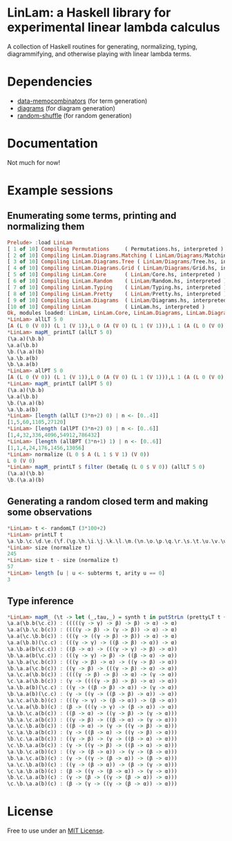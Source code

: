 # LinLam: a Haskell library for experimental linear lambda calculus

A collection of Haskell routines for generating, normalizing, typing, diagrammifying, and otherwise playing with linear lambda terms.

# Dependencies

* [data-memocombinators](https://hackage.haskell.org/package/data-memocombinators) (for term generation)
* [diagrams](https://hackage.haskell.org/package/diagrams) (for diagram generation)
* [random-shuffle](http://hackage.haskell.org/package/random-shuffle-0.0.4/docs/System-Random-Shuffle.html) (for random generation)

# Documentation

Not much for now!

# Example sessions

## Enumerating some terms, printing and normalizing them

```haskell
Prelude> :load LinLam
[ 1 of 10] Compiling Permutations     ( Permutations.hs, interpreted )
[ 2 of 10] Compiling LinLam.Diagrams.Matching ( LinLam/Diagrams/Matching.hs, interpreted )
[ 3 of 10] Compiling LinLam.Diagrams.Tree ( LinLam/Diagrams/Tree.hs, interpreted )
[ 4 of 10] Compiling LinLam.Diagrams.Grid ( LinLam/Diagrams/Grid.hs, interpreted )
[ 5 of 10] Compiling LinLam.Core      ( LinLam/Core.hs, interpreted )
[ 6 of 10] Compiling LinLam.Random    ( LinLam/Random.hs, interpreted )
[ 7 of 10] Compiling LinLam.Typing    ( LinLam/Typing.hs, interpreted )
[ 8 of 10] Compiling LinLam.Pretty    ( LinLam/Pretty.hs, interpreted )
[ 9 of 10] Compiling LinLam.Diagrams  ( LinLam/Diagrams.hs, interpreted )
[10 of 10] Compiling LinLam           ( LinLam.hs, interpreted )
Ok, modules loaded: LinLam, LinLam.Core, LinLam.Diagrams, LinLam.Diagrams.Grid, LinLam.Diagrams.Matching, LinLam.Diagrams.Tree, LinLam.Pretty, LinLam.Random, LinLam.Typing, Permutations.
*LinLam> allLT 5 0
[A (L 0 (V 0)) (L 1 (V 1)),L 0 (A (V 0) (L 1 (V 1))),L 1 (A (L 0 (V 0)) (V 1)),L 0 (L 1 (A (V 0) (V 1))),L 1 (L 0 (A (V 0) (V 1)))]
*LinLam> mapM_ printLT (allLT 5 0)
(\a.a)(\b.b)
\a.a(\b.b)
\b.(\a.a)(b)
\a.\b.a(b)
\b.\a.a(b)
*LinLam> allPT 5 0
[A (L 0 (V 0)) (L 1 (V 1)),L 0 (A (V 0) (L 1 (V 1))),L 1 (A (L 0 (V 0)) (V 1)),L 0 (L 1 (A (V 0) (V 1)))]
*LinLam> mapM_ printLT (allPT 5 0)
(\a.a)(\b.b)
\a.a(\b.b)
\b.(\a.a)(b)
\a.\b.a(b)
*LinLam> [length (allLT (3*n+2) 0) | n <- [0..4]]
[1,5,60,1105,27120]
*LinLam> [length (allPT (3*n+2) 0) | n <- [0..6]]
[1,4,32,336,4096,54912,786432]
*LinLam> [length (allBPT (3*n+1) 1) | n <- [0..6]]
[1,1,4,24,176,1456,13056]
*LinLam> normalize (L 0 $ A (L 1 $ V 1) (V 0))
L 0 (V 0)
*LinLam> mapM_ printLT $ filter (betaEq (L 0 $ V 0)) (allLT 5 0)
(\a.a)(\b.b)
\b.(\a.a)(b)
```

## Generating a random closed term and making some observations

```haskell
*LinLam> t <- randomLT (3*100+2)
*LinLam> printLT t
\a.\b.\c.\d.\e.(\f.(\g.\h.\i.\j.\k.\l.\m.(\n.\o.\p.\q.\r.\s.\t.\u.\v.\w.\x.\y.(\z.(\X0.\X1.\X2.z(g(\X3.\X4.\X5.\X6.\X7.\X8.\X9.\X10.\X11.\X12.\X13.\X14.\X15.\X16.\X17.\X18.\X19.\X20.\X21.(\X22.\X23.\X24.\X25.\X26.X6(\X27.\X28.\X29.\X30.\X31.\X32.\X33.X15(X2)(d(\X34.\X35.\X36.(\X37.\X38.X16(\X39.\X40.\X41.\X42.l(\X43.X18((\X44.\X45.\X46.c(X12(X23(X22))(\X47.\X48.X33(\X49.\X50.h(m(X29))(X50)((\X51.(\X52.X47(\X53.X13(\X54.\X55.(\X56.\X57.X32(b(s))((\X58.(\X59.(\X60.\X61.X53((\X62.\X63.\X64.X3(\X65.\X66.(\X67.X67)(X66(\X68.(\X69.n((\X70.X59(\X71.\X72.X7(X11)(X5(\X73.p(u(r)(X68))(X51)(X38(X65(X28(X37)(X43))(X64(X63(X41)))(q))(X40(X44(X24)))(X69)(X19(X4)(X56)(X52)(X27(X39))(X57(X1(X46(X60)(X17)(X55(X36(X70)(X73))))))(X71)(X72(X35))(X21)))(X61)(X48)))(w)(X62)(X20))(X54))(X58)(X30)))(X45)))))(X42)))(X25))(X49))(y)(X8)))(v))))(x))(f)(X26(X31)(X9)))(i))))(t)(X10))(X14)))))(X34)))))(X0))))(k))(o))(e(j)))(a))(\X74.X74)
*LinLam> size (normalize t)
245
*LinLam> size t - size (normalize t)
57
*LinLam> length [u | u <- subterms t, arity u == 0]
3
```

## Type inference

```haskell
*LinLam> mapM_ (\t -> let (_,tau,_) = synth t in putStrLn (prettyLT t ++ " : " ++ prettyType tau)) (allNLT 8 0)
\a.a(\b.b(\c.c)) : (((((γ -> γ) -> β) -> β) -> α) -> α)
\a.a(\b.\c.b(c)) : ((((γ -> β) -> (γ -> β)) -> α) -> α)
\a.a(\c.\b.b(c)) : (((γ -> ((γ -> β) -> β)) -> α) -> α)
\a.a(\b.b)(\c.c) : (((γ -> γ) -> ((β -> β) -> α)) -> α)
\a.\b.a(b(\c.c)) : ((β -> α) -> (((γ -> γ) -> β) -> α))
\b.\a.a(b(\c.c)) : (((γ -> γ) -> β) -> ((β -> α) -> α))
\a.\b.a(\c.b(c)) : (((γ -> β) -> α) -> ((γ -> β) -> α))
\b.\a.a(\c.b(c)) : ((γ -> β) -> (((γ -> β) -> α) -> α))
\a.\c.a(\b.b(c)) : ((((γ -> β) -> β) -> α) -> (γ -> α))
\c.\a.a(\b.b(c)) : (γ -> ((((γ -> β) -> β) -> α) -> α))
\a.\b.a(b)(\c.c) : ((γ -> ((β -> β) -> α)) -> (γ -> α))
\b.\a.a(b)(\c.c) : (γ -> ((γ -> ((β -> β) -> α)) -> α))
\a.\c.a(\b.b)(c) : (((γ -> γ) -> (β -> α)) -> (β -> α))
\c.\a.a(\b.b)(c) : (β -> (((γ -> γ) -> (β -> α)) -> α))
\a.\b.\c.a(b(c)) : ((β -> α) -> ((γ -> β) -> (γ -> α)))
\b.\a.\c.a(b(c)) : ((γ -> β) -> ((β -> α) -> (γ -> α)))
\a.\c.\b.a(b(c)) : ((β -> α) -> (γ -> ((γ -> β) -> α)))
\c.\a.\b.a(b(c)) : (γ -> ((β -> α) -> ((γ -> β) -> α)))
\b.\c.\a.a(b(c)) : ((γ -> β) -> (γ -> ((β -> α) -> α)))
\c.\b.\a.a(b(c)) : (γ -> ((γ -> β) -> ((β -> α) -> α)))
\a.\b.\c.a(b)(c) : ((γ -> (β -> α)) -> (γ -> (β -> α)))
\b.\a.\c.a(b)(c) : (γ -> ((γ -> (β -> α)) -> (β -> α)))
\a.\c.\b.a(b)(c) : ((γ -> (β -> α)) -> (β -> (γ -> α)))
\c.\a.\b.a(b)(c) : (β -> ((γ -> (β -> α)) -> (γ -> α)))
\b.\c.\a.a(b)(c) : (γ -> (β -> ((γ -> (β -> α)) -> α)))
\c.\b.\a.a(b)(c) : (β -> (γ -> ((γ -> (β -> α)) -> α)))
```

# License

Free to use under an [MIT License](LICENSE).
